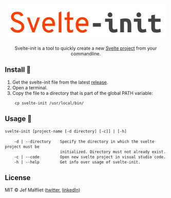 <p align="center">
  <img src="./src/img/logo_svelte-init.png">
</p>

<p align="center">
   Svelte-init is a tool to quickly create a new <a href="https://svelte.dev">Svelte project</a> from your commandline.
</p>

## Install 🔩

1. Get the svelte-init file from the latest [release](https://github.com/Jef-Malfliet/Svelte-init/releases).
2. Open a terminal.
3. Copy the file to a directory that is part of the global PATH variable:
   ```{shell}
    cp svelte-init /usr/local/bin/
   ```

## Usage 🚀
```
svelte-init [project-name [-d directory] [-c]] | [-h]

    -d | --directory    Specify the directory in which the svelte project must be
                        initialized. Directory must not already exist.
    -c | --code         Open new svelte project in visual studio code.
    -h | --help         Get info over usage of svelte-init.
```

## License
MIT © Jef Malfliet ([twitter](https://twitter.com/Tjaaaaaf), [linkedIn](https://www.linkedin.com/in/jefmalfliet))